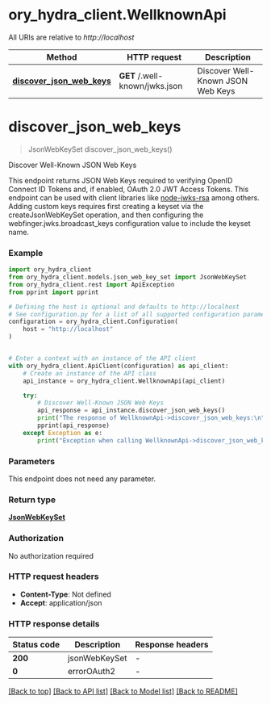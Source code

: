 # ory_hydra_client.WellknownApi

All URIs are relative to *http://localhost*

Method | HTTP request | Description
------------- | ------------- | -------------
[**discover_json_web_keys**](WellknownApi.md#discover_json_web_keys) | **GET** /.well-known/jwks.json | Discover Well-Known JSON Web Keys


# **discover_json_web_keys**
> JsonWebKeySet discover_json_web_keys()

Discover Well-Known JSON Web Keys

This endpoint returns JSON Web Keys required to verifying OpenID Connect ID Tokens and, if enabled, OAuth 2.0 JWT Access Tokens. This endpoint can be used with client libraries like [node-jwks-rsa](https://github.com/auth0/node-jwks-rsa) among others.  Adding custom keys requires first creating a keyset via the createJsonWebKeySet operation, and then configuring the webfinger.jwks.broadcast_keys configuration value to include the keyset name.

### Example


```python
import ory_hydra_client
from ory_hydra_client.models.json_web_key_set import JsonWebKeySet
from ory_hydra_client.rest import ApiException
from pprint import pprint

# Defining the host is optional and defaults to http://localhost
# See configuration.py for a list of all supported configuration parameters.
configuration = ory_hydra_client.Configuration(
    host = "http://localhost"
)


# Enter a context with an instance of the API client
with ory_hydra_client.ApiClient(configuration) as api_client:
    # Create an instance of the API class
    api_instance = ory_hydra_client.WellknownApi(api_client)

    try:
        # Discover Well-Known JSON Web Keys
        api_response = api_instance.discover_json_web_keys()
        print("The response of WellknownApi->discover_json_web_keys:\n")
        pprint(api_response)
    except Exception as e:
        print("Exception when calling WellknownApi->discover_json_web_keys: %s\n" % e)
```



### Parameters

This endpoint does not need any parameter.

### Return type

[**JsonWebKeySet**](JsonWebKeySet.md)

### Authorization

No authorization required

### HTTP request headers

 - **Content-Type**: Not defined
 - **Accept**: application/json

### HTTP response details

| Status code | Description | Response headers |
|-------------|-------------|------------------|
**200** | jsonWebKeySet |  -  |
**0** | errorOAuth2 |  -  |

[[Back to top]](#) [[Back to API list]](../README.md#documentation-for-api-endpoints) [[Back to Model list]](../README.md#documentation-for-models) [[Back to README]](../README.md)

